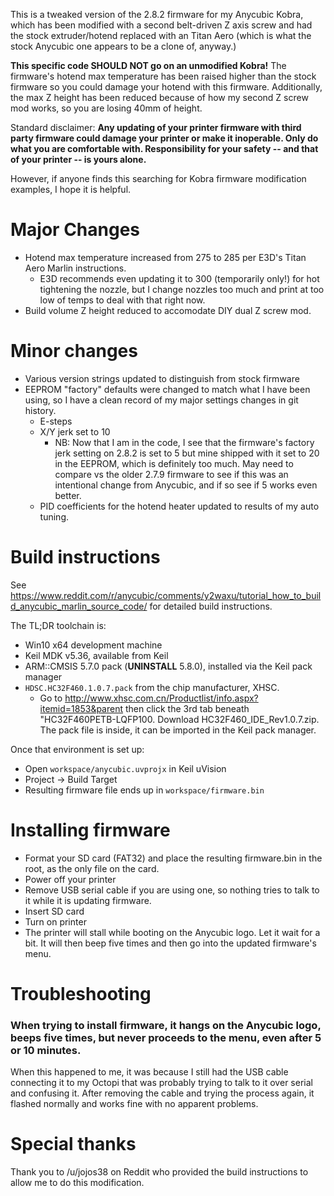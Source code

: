 This is a tweaked version of the 2.8.2 firmware for my Anycubic Kobra, which has been modified with a second belt-driven Z axis screw and had the stock extruder/hotend replaced with an Titan Aero (which is what the stock Anycubic one appears to be a clone of, anyway.)

**This specific code SHOULD NOT go on an unmodified Kobra!** The firmware's hotend max temperature has been raised higher than the stock firmware so you could damage your hotend with this firmware. Additionally, the max Z height has been reduced because of how my second Z screw mod works, so you are losing 40mm of height.

Standard disclaimer: **Any updating of your printer firmware with third party firmware could damage your printer or make it inoperable. Only do what you are comfortable with. Responsibility for your safety -- and that of your printer -- is yours alone.**

However, if anyone finds this searching for Kobra firmware modification examples, I hope it is helpful.

# Major Changes

* Hotend max temperature increased from 275 to 285 per E3D's Titan Aero Marlin instructions.
    * E3D recommends even updating it to 300 (temporarily only!) for hot tightening the nozzle, but I change nozzles too much and print at too low of temps to deal with that right now.
* Build volume Z height reduced to accomodate DIY dual Z screw mod.

# Minor changes

* Various version strings updated to distinguish from stock firmware
* EEPROM "factory" defaults were changed to match what I have been using, so I have a clean record of my major settings changes in git history.
	* E-steps 
	* X/Y jerk set to 10
		* NB: Now that I am in the code, I see that the firmware's factory jerk setting on 2.8.2 is set to 5 but mine shipped with it set to 20 in the EEPROM, which is definitely too much. May need to compare vs the older 2.7.9 firmware to see if this was an intentional change from Anycubic, and if so see if 5 works even better.
    * PID coefficients for the hotend heater updated to results of my auto tuning.

# Build instructions
See https://www.reddit.com/r/anycubic/comments/y2waxu/tutorial_how_to_build_anycubic_marlin_source_code/ for detailed build instructions.

The TL;DR toolchain is:
* Win10 x64 development machine
* Keil MDK v5.36, available from Keil
* ARM::CMSIS 5.7.0 pack (**UNINSTALL** 5.8.0), installed via the Keil pack manager
* `HDSC.HC32F460.1.0.7.pack` from the chip manufacturer, XHSC.
	* Go to http://www.xhsc.com.cn/Productlist/info.aspx?itemid=1853&parent then click the 3rd tab beneath "HC32F460PETB-LQFP100. Download 
HC32F460_IDE_Rev1.0.7.zip. The pack file is inside, it can be imported in the Keil pack manager.

Once that environment is set up:
* Open `workspace/anycubic.uvprojx` in Keil uVision
* Project -> Build Target
* Resulting firmware file ends up in `workspace/firmware.bin`

# Installing firmware
* Format your SD card (FAT32) and place the resulting firmware.bin in the root, as the only file on the card.
* Power off your printer
* Remove USB serial cable if you are using one, so nothing tries to talk to it while it is updating firmware.
* Insert SD card
* Turn on printer
* The printer will stall while booting on the Anycubic logo. Let it wait for a bit. It will then beep five times and then go into the updated firmware's menu.

# Troubleshooting

### When trying to install firmware, it hangs on the Anycubic logo, beeps five times, but never proceeds to the menu, even after 5 or 10 minutes.

When this happened to me, it was because I still had the USB cable connecting it to my Octopi that was probably trying to talk to it over serial and confusing it. After removing the cable and trying the process again, it flashed normally and works fine with no apparent problems.

# Special thanks
Thank you to /u/jojos38 on Reddit who provided the build instructions to allow me to do this modification.
